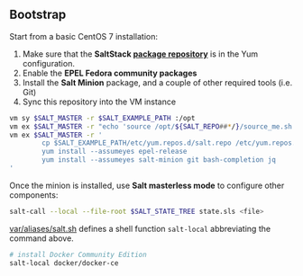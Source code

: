 ## Bootstrap

Start from a basic CentOS 7 installation:

1. Make sure that the **SaltStack [package repository][repo]** is in the Yum configuration.
2. Enable the **EPEL Fedora community packages**
3. Install the **Salt Minion** package, and a couple of other required tools (i.e. Git)
4. Sync this repository into the VM instance 

```bash
vm sy $SALT_MASTER -r $SALT_EXAMPLE_PATH :/opt
vm ex $SALT_MASTER -r "echo 'source /opt/${SALT_REPO##*/}/source_me.sh' >> ~/.bashrc"
vm ex $SALT_MASTER -r '
        cp $SALT_EXAMPLE_PATH/etc/yum.repos.d/salt.repo /etc/yum.repos.d/
        yum install --assumeyes epel-release
        yum install --assumeyes salt-minion git bash-completion jq
'
```

[repo]: https://docs.saltstack.com/en/latest/topics/installation/rhel.html

Once the minion is installed, use **Salt masterless mode** to configure other components:

```bash
salt-call --local --file-root $SALT_STATE_TREE state.sls <file>
```

[var/aliases/salt.sh][01] defines a shell function `salt-local` abbreviating the command above.

```bash
# install Docker Community Edition
salt-local docker/docker-ce
```


[01]: ../var/aliases/salt.sh

